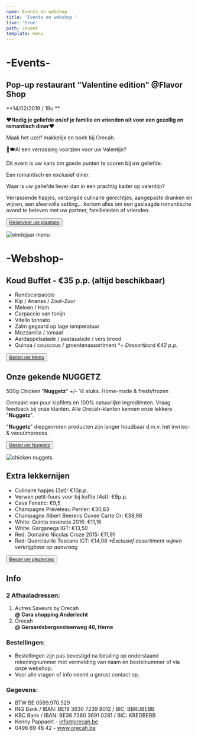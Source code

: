 ```yaml
---
name: Events en webshop
title: 'Events en webshop '
live: 'true'
path: /event
template: menu
---
```

# \-Events-

## Pop-up restaurant "Valentine edition" @Flavor Shop

**14/02/2019 / 19u **

**❤️Nodig je geliefde en/of je familie en vrienden uit voor een gezellig en romantisch diner❤️**

Maak het uzelf makkelijk en boek bij Orecah. 

💑🍽️Al een verrassing voorzien voor uw Valentijn? 

Dit event is uw kans om goede punten te scoren bij uw geliefde. 

Een romantisch en exclusief diner.

Waar is uw geliefde liever dan in een prachtig kader op valentijn? 

Verrassende hapjes, verzorgde culinaire gerechtjes, aangepaste dranken en wijnen, een sfeervolle setting... kortom alles om een geslaagde romantische avond te beleven met uw partner, familieleden of vrienden.

<button class="center"><a href="https://webshop.admisol.be/shop2/company/123476737/shop/5/search?articleGroupId=events&page.itemsPerPage=50&xlId=NL">Reserveer uw plaatsen</a></button>

![eindejaar menu](/assets/img/eindejaarmenu.jpg)

# \-Webshop-

## Koud Buffet - €35 p.p. (altijd beschikbaar)

* Rundscarpaccio
* Kip / Ananas / Zout-Zuur
* Meloen / Ham
* Carpaccio van tonijn
* Vitello tonnato
* Zalm gegaard op lage temperatuur
* Mozzarella / tomaat
* Aardappelsalade / pastasalade / vers brood
* Quinoa / couscous / groentenassortiment
  _\*+ Dessertbord €42 p.p._

<button class="center"><a href="https://webshop.admisol.be/shop2/company/123476737/shop/5/?xlId=NL">Bestel uw Menu</a></button>

## Onze gekende NUGGETZ

500g Chicken "**Nuggetz**" +/- 14 stuks. Home-made & fresh/frozen

Gemaakt van puur kipfilets en 100% natuurlijke ingrediënten.
 Vraag feedback bij onze klanten. Alle Orecah-klanten kennen onze lekkere "**Nuggetz**".

"**Nuggetz**" diepgevroren producten zijn langer houdbaar d.m.v. het invries- & vacuümproces. 

<button class="center"><a href="https://webshop.admisol.be/shop2/company/123476737/shop/5/search?articleGroupId=webshop&page.itemsPerPage=50&xlId=NL">Bestel uw Nuggetz</a></button>

![chicken nuggets](/assets/img/nuggetz.jpg)

## Extra lekkernijen

* Culinaire hapjes (3st): €10p.p.
* Verwen petit-fours voor bij koffie (4st): €9p.p.
* Cava Fanatic: €9,5
* Champagne Préveteau Perrier: €30,83
* Champagne Albert Beerens Cuvee Carte Or: €38,96
* White: Quinta essencia 2016: €11,16
* White: Garganega IGT: €13,50
* Red: Domaine Nicolas Croze 2015: €11,91
* Red: Querciaville Toscane IGT: €14,08
  _\*Exclusief assortiment wijnen verkrijgbaar op aanvraag_

<button class="center"><a href="https://webshop.admisol.be/shop2/company/123476737/shop/5/search?articleGroupId=webshop&page.itemsPerPage=50&xlId=NL">Bestel uw pleziertjes</a></button>

## Info

### 2 Afhaaladressen:

1. Autres Saveurs by Orecah\
   **@ Cora shopping Anderlecht**
2. Orecah\
   **@ Geraardsbergsesteenweg 46, Herne**

### Bestellingen:

* Bestellingen zijn pas bevestigd na betaling op onderstaand rekeningnummer met vermelding van naam en bestelnummer of via onze webshop.
* Voor alle vragen of info neemt u gerust contact op.

### Gegevens:

* BTW BE 0589.970.529
* ING Bank / IBAN: BE19 3630 7239 8012 /  BIC: BBRUBEBB
* KBC Bank /  IBAN: BE36 7360 3691 0281  / BIC: KREDBEBB
* Kenny Pappaert - info@orecah.be 
* 0496 69 48 42 - www.orecah.be
